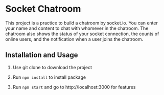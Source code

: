 # Socket Chatroom

This project is a practice to build a chatroom by socket.io.
You can enter your name and content to chat with whomever in the chatroom.
The chatroom also shows the status of your socket connection, the counts of online users, and the notification when a user joins the chatroom.


## Installation and Usage

1. Use git clone to download the project

2. Run ```npm install``` to install package

3. Run ```npm start``` and go to http://localhost:3000 for features